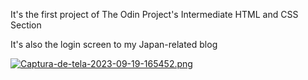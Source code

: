 It's the first project of The Odin Project's Intermediate HTML and CSS Section

It's also the login screen to my Japan-related blog

[![Captura-de-tela-2023-09-19-165452.png](https://i.postimg.cc/gjPzMhmr/Captura-de-tela-2023-09-19-165452.png)](https://postimg.cc/dk4c3L7K)
